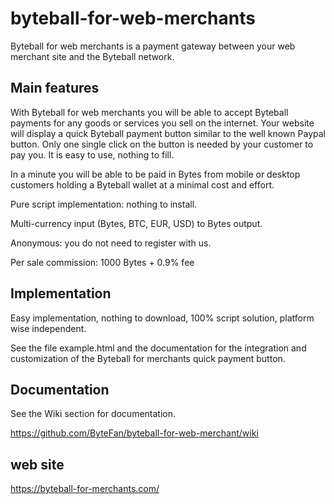 # byteball-for-web-merchants
Byteball for web merchants is a payment gateway between your web merchant site and the Byteball network. 

## Main features
With Byteball for web merchants you will be able to accept Byteball payments for any goods or services you sell on the internet. Your website will display a quick Byteball payment button similar to the well known Paypal button. Only one single click on the button is needed by your customer to pay you. It is easy to use, nothing to fill.

In a minute you will be able to be paid in Bytes from mobile or desktop customers holding a Byteball wallet at a minimal cost and effort.

Pure script implementation: nothing to install.

Multi-currency input (Bytes, BTC, EUR, USD) to Bytes output.

Anonymous: you do not need to register with us.

Per sale commission: 1000 Bytes + 0.9% fee

## Implementation
Easy implementation, nothing to download, 100% script solution, platform wise independent.

See the file example.html and the documentation for the integration and customization of the Byteball for merchants quick payment button.

## Documentation
See the Wiki section for documentation.

https://github.com/ByteFan/byteball-for-web-merchant/wiki

## web site
https://byteball-for-merchants.com/
